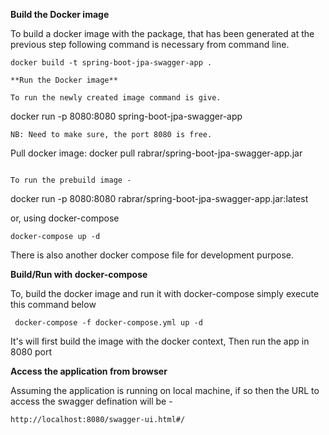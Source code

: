 
**Build the Docker image**

To build a docker image with the package, that has been generated at the previous step following command is necessary from command line.
~~~
docker build -t spring-boot-jpa-swagger-app .

**Run the Docker image**

To run the newly created image command is give.  
~~~
docker run -p 8080:8080 spring-boot-jpa-swagger-app
~~~
NB: Need to make sure, the port 8080 is free.
~~~
Pull docker image: docker pull rabrar/spring-boot-jpa-swagger-app.jar
~~~

To run the prebuild image -
~~~
docker run -p 8080:8080 rabrar/spring-boot-jpa-swagger-app.jar:latest

or, using docker-compose
```
docker-compose up -d
```
There is also another docker compose file for development purpose.

**Build/Run with docker-compose**

To, build the  docker image and run it with docker-compose simply execute this command below

```
 docker-compose -f docker-compose.yml up -d
```

It's will first build the image with the docker context, Then run the app in 8080 port

**Access the application from browser**

Assuming the application is running on local machine, if so then the URL to access the swagger defination will be - 
~~~
http://localhost:8080/swagger-ui.html#/
~~~